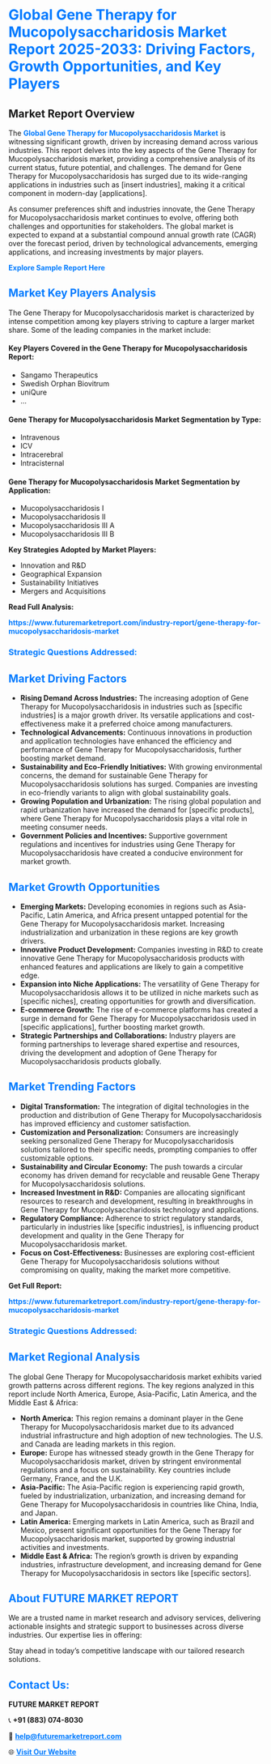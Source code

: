 <h1 style="color: #007BFF;">Global Gene Therapy for Mucopolysaccharidosis Market Report 2025-2033: Driving Factors, Growth Opportunities, and Key Players</h1>

<section id="overview">
<h2>Market Report Overview</h2>
<p>The <a href="https://www.futuremarketreport.com/industry-report/gene-therapy-for-mucopolysaccharidosis-market" style="color: #007BFF; text-decoration: none;"><strong>Global Gene Therapy for Mucopolysaccharidosis Market</strong></a> is witnessing significant growth, driven by increasing demand across various industries. This report delves into the key aspects of the Gene Therapy for Mucopolysaccharidosis market, providing a comprehensive analysis of its current status, future potential, and challenges. The demand for Gene Therapy for Mucopolysaccharidosis has surged due to its wide-ranging applications in industries such as [insert industries], making it a critical component in modern-day [applications].</p>
<p>As consumer preferences shift and industries innovate, the Gene Therapy for Mucopolysaccharidosis market continues to evolve, offering both challenges and opportunities for stakeholders. The global market is expected to expand at a substantial compound annual growth rate (CAGR) over the forecast period, driven by technological advancements, emerging applications, and increasing investments by major players.</p>
</section>

<section id="overview">
<p><a href="https://www.futuremarketreport.com/request-sample/reportId=104037" style="color: #007BFF; text-decoration: none;"><strong>Explore Sample Report Here</strong></a></p>
</section>

<section id="key-players">
<h2 style="color: #007BFF;">Market Key Players Analysis</h2>
<p>The Gene Therapy for Mucopolysaccharidosis market is characterized by intense competition among key players striving to capture a larger market share. Some of the leading companies in the market include:</p>
<h4>Key Players Covered in the Gene Therapy for Mucopolysaccharidosis Report:</h4>
<ul><li>Sangamo Therapeutics</li><li>Swedish Orphan Biovitrum</li><li>uniQure</li><li>...</li></ul>
<h4>Gene Therapy for Mucopolysaccharidosis Market Segmentation by Type:</h4>
<ul><li>Intravenous</li><li>ICV</li><li>Intracerebral</li><li>Intracisternal</li></ul>

<h4>Gene Therapy for Mucopolysaccharidosis Market Segmentation by Application:</h4>
<ul><li>Mucopolysaccharidosis I</li><li>Mucopolysaccharidosis II</li><li>Mucopolysaccharidosis III A</li><li>Mucopolysaccharidosis III B</li></ul>
<p><strong>Key Strategies Adopted by Market Players:</strong></p>
<ul>
<li>Innovation and R&D</li>
<li>Geographical Expansion</li>
<li>Sustainability Initiatives</li>
<li>Mergers and Acquisitions</li>
</ul>
</section>

<section>
<p><strong>Read Full Analysis: </strong></p><a href="https://www.futuremarketreport.com/industry-report/gene-therapy-for-mucopolysaccharidosis-market" style="color: #007BFF; text-decoration: none;"><strong>https://www.futuremarketreport.com/industry-report/gene-therapy-for-mucopolysaccharidosis-market</strong></a>
<h3 style="color: #007BFF;">Strategic Questions Addressed:</h3>
</section>

<section id="driving-factors">
<h2 style="color: #007BFF;">Market Driving Factors</h2>
<ul>
<li><strong>Rising Demand Across Industries:</strong> The increasing adoption of Gene Therapy for Mucopolysaccharidosis in industries such as [specific industries] is a major growth driver. Its versatile applications and cost-effectiveness make it a preferred choice among manufacturers.</li>
<li><strong>Technological Advancements:</strong> Continuous innovations in production and application technologies have enhanced the efficiency and performance of Gene Therapy for Mucopolysaccharidosis, further boosting market demand.</li>
<li><strong>Sustainability and Eco-Friendly Initiatives:</strong> With growing environmental concerns, the demand for sustainable Gene Therapy for Mucopolysaccharidosis solutions has surged. Companies are investing in eco-friendly variants to align with global sustainability goals.</li>
<li><strong>Growing Population and Urbanization:</strong> The rising global population and rapid urbanization have increased the demand for [specific products], where Gene Therapy for Mucopolysaccharidosis plays a vital role in meeting consumer needs.</li>
<li><strong>Government Policies and Incentives:</strong> Supportive government regulations and incentives for industries using Gene Therapy for Mucopolysaccharidosis have created a conducive environment for market growth.</li>
</ul>
</section>

<section id="growth-opportunities">
<h2 style="color: #007BFF;">Market Growth Opportunities</h2>
<ul>
<li><strong>Emerging Markets:</strong> Developing economies in regions such as Asia-Pacific, Latin America, and Africa present untapped potential for the Gene Therapy for Mucopolysaccharidosis market. Increasing industrialization and urbanization in these regions are key growth drivers.</li>
<li><strong>Innovative Product Development:</strong> Companies investing in R&D to create innovative Gene Therapy for Mucopolysaccharidosis products with enhanced features and applications are likely to gain a competitive edge.</li>
<li><strong>Expansion into Niche Applications:</strong> The versatility of Gene Therapy for Mucopolysaccharidosis allows it to be utilized in niche markets such as [specific niches], creating opportunities for growth and diversification.</li>
<li><strong>E-commerce Growth:</strong> The rise of e-commerce platforms has created a surge in demand for Gene Therapy for Mucopolysaccharidosis used in [specific applications], further boosting market growth.</li>
<li><strong>Strategic Partnerships and Collaborations:</strong> Industry players are forming partnerships to leverage shared expertise and resources, driving the development and adoption of Gene Therapy for Mucopolysaccharidosis products globally.</li>
</ul>
</section>

<section id="trending-factors">
<h2 style="color: #007BFF;">Market Trending Factors</h2>
<ul>
<li><strong>Digital Transformation:</strong> The integration of digital technologies in the production and distribution of Gene Therapy for Mucopolysaccharidosis has improved efficiency and customer satisfaction.</li>
<li><strong>Customization and Personalization:</strong> Consumers are increasingly seeking personalized Gene Therapy for Mucopolysaccharidosis solutions tailored to their specific needs, prompting companies to offer customizable options.</li>
<li><strong>Sustainability and Circular Economy:</strong> The push towards a circular economy has driven demand for recyclable and reusable Gene Therapy for Mucopolysaccharidosis solutions.</li>
<li><strong>Increased Investment in R&D:</strong> Companies are allocating significant resources to research and development, resulting in breakthroughs in Gene Therapy for Mucopolysaccharidosis technology and applications.</li>
<li><strong>Regulatory Compliance:</strong> Adherence to strict regulatory standards, particularly in industries like [specific industries], is influencing product development and quality in the Gene Therapy for Mucopolysaccharidosis market.</li>
<li><strong>Focus on Cost-Effectiveness:</strong> Businesses are exploring cost-efficient Gene Therapy for Mucopolysaccharidosis solutions without compromising on quality, making the market more competitive.</li>
</ul>
</section>

<section>
<p><strong>Get Full Report: </strong></p><a href="https://www.futuremarketreport.com/industry-report/gene-therapy-for-mucopolysaccharidosis-market" style="color: #007BFF; text-decoration: none;"><strong>https://www.futuremarketreport.com/industry-report/gene-therapy-for-mucopolysaccharidosis-market</strong></a>
<h3 style="color: #007BFF;">Strategic Questions Addressed:</h3>
</section>


<section id="regional-analysis">
<h2 style="color: #007BFF;">Market Regional Analysis</h2>
<p>The global Gene Therapy for Mucopolysaccharidosis market exhibits varied growth patterns across different regions. The key regions analyzed in this report include North America, Europe, Asia-Pacific, Latin America, and the Middle East & Africa:</p>
<ul>
<li><strong>North America:</strong> This region remains a dominant player in the Gene Therapy for Mucopolysaccharidosis market due to its advanced industrial infrastructure and high adoption of new technologies. The U.S. and Canada are leading markets in this region.</li>
<li><strong>Europe:</strong> Europe has witnessed steady growth in the Gene Therapy for Mucopolysaccharidosis market, driven by stringent environmental regulations and a focus on sustainability. Key countries include Germany, France, and the U.K.</li>
<li><strong>Asia-Pacific:</strong> The Asia-Pacific region is experiencing rapid growth, fueled by industrialization, urbanization, and increasing demand for Gene Therapy for Mucopolysaccharidosis in countries like China, India, and Japan.</li>
<li><strong>Latin America:</strong> Emerging markets in Latin America, such as Brazil and Mexico, present significant opportunities for the Gene Therapy for Mucopolysaccharidosis market, supported by growing industrial activities and investments.</li>
<li><strong>Middle East & Africa:</strong> The region’s growth is driven by expanding industries, infrastructure development, and increasing demand for Gene Therapy for Mucopolysaccharidosis in sectors like [specific sectors].</li>
</ul>
</section>

<footer>
<h2 style="color: #007BFF;">About FUTURE MARKET REPORT</h2>
<p>We are a trusted name in market research and advisory services, delivering actionable insights and strategic support to businesses across diverse industries. Our expertise lies in offering:</p>

<p>Stay ahead in today’s competitive landscape with our tailored research solutions.</p>

<h2 style="color: #007BFF;">Contact Us:</h2>
<p><strong>FUTURE MARKET REPORT</strong></p>
<p>📞 <strong>+91 (883) 074-8030</strong></p>
<p>📧 <strong><a href="mailto:help@futuremarketreport.com" style="color: #007BFF;">help@futuremarketreport.com</a></strong></p>
<p>🌐 <strong><a href="https://www.futuremarketreport.com/" style="color: #007BFF;">Visit Our Website</a></strong></p>
</footer>